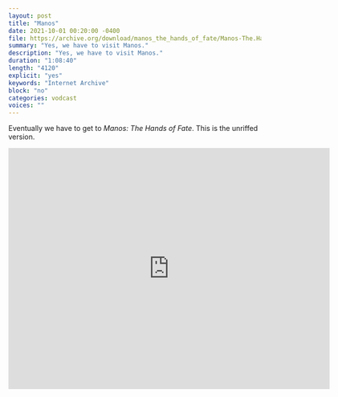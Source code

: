```yaml
---
layout: post
title: "Manos"
date: 2021-10-01 00:20:00 -0400
file: https://archive.org/download/manos_the_hands_of_fate/Manos-The.Hands.of.Fate.mp4
summary: "Yes, we have to visit Manos."
description: "Yes, we have to visit Manos."
duration: "1:08:40"
length: "4120"
explicit: "yes" 
keywords: "Internet Archive"
block: "no" 
categories: vodcast
voices: ""
---
```


Eventually we have to get to *Manos: The Hands of Fate*.  This is the unriffed version.

<iframe src="https://archive.org/embed/manos_the_hands_of_fate" width="640" height="480" frameborder="0" webkitallowfullscreen="true" mozallowfullscreen="true" allowfullscreen></iframe>
















